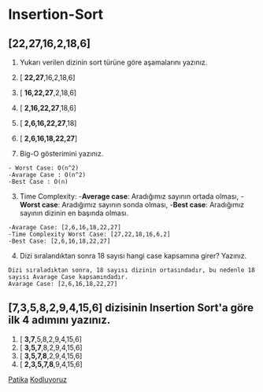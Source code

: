# Insertion-Sort

## [22,27,16,2,18,6]

1. Yukarı verilen dizinin sort türüne göre aşamalarını yazınız.

1. [ **22,27**,16,2,18,6]
2. [ **16,22,27**,2,18,6]
3. [ **2,16,22,27**,18,6]
4. [ **2,6,16,22,27**,18]
5. [ **2,6,16,18,22,27**]


2. Big-O gösterimini yazınız.

```
- Worst Case: O(n^2)
-Avarage Case : O(n^2)
-Best Case : O(n)

```

3. Time Complexity: 
-**Average case**: Aradığımız sayının ortada olması,
-**Worst case**: Aradığımız sayının sonda olması, 
-**Best case**: Aradığımız sayının dizinin en başında olması.

```
-Avarage Case: [2,6,16,18,22,27]
-Time Complexity Worst Case: [27,22,18,16,6,2]
-Best Case: [2,6,16,18,22,27]

```
4. Dizi sıralandıktan sonra 18 sayısı hangi case kapsamına girer? Yazınız.

```
Dizi sıraladıktan sonra, 18 sayısı dizinin ortasındadır, bu nedenle 18 sayısı Avarage Case kapsamındadır.
Avarage Case: [2,6,16,18,22,27]

```

## [7,3,5,8,2,9,4,15,6] dizisinin Insertion Sort'a göre ilk 4 adımını yazınız.

1. [ **3,7**,5,8,2,9,4,15,6]
2. [ **3,5,7**,8,2,9,4,15,6]
3. [ **3,5,7,8**,2,9,4,15,6]
4. [ **2,3,5,7,8**,9,4,15,6]

[Patika](https://www.patika.dev/tr)
[Kodluyoruz](https://www.kodluyoruz.org/)

